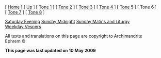 \[ [Home](index.md) \] \[ [Up](oktoich.md) \] \[ [Tone 1](tone_1.md) \] \[ [Tone 2](tone_2.md) \] \[ [Tone 3](tone_3.md) \] \[ [Tone 4](tone_4.md) \] \[ [Tone 5](tone_5.md) \] \[ Tone 6 \] \[ [Tone 7](tone_7.md) \] \[ [Tone 8](tone_8.md) \]

[Saturday Evening](sat6e.md) [Sunday Midnight](sun6nc.md) [Sunday Matins and Liturgy](sun6m.md) [Weekday Vespers](weekday_vespers7.md)

All texts and translations on this page are copyright to Archimandrite Ephrem ©

**This page was last updated on 10 May 2009**
